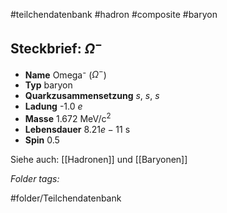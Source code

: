 #teilchendatenbank  #hadron  #composite  #baryon 
## Steckbrief: $\Omega^-$


- **Name** Omega⁻ ($\Omega^-$)
- **Typ** baryon
- **Quarkzusammensetzung** $s$, $s$, $s$
- **Ladung** -1.0 $e$
- **Masse** 1.672 MeV/c$^2$
- **Lebensdauer** $8.21e-11$ s
- **Spin** 0.5



Siehe auch:  [[Hadronen]] und [[Baryonen]]




 *Folder tags:*

#folder/Teilchendatenbank